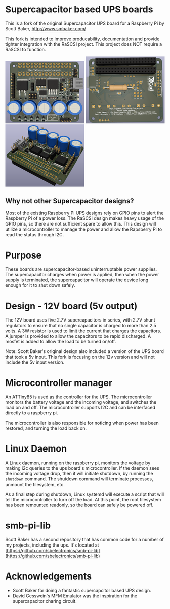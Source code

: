 # Supercapacitor based UPS boards

This is a fork of the original Supercapacitor UPS board for a Raspberry Pi by Scott Baker, http://www.smbaker.com/

This fork is intended to improve producability, documentation and provide tighter integration with the RaSCSI project. This project does NOT require a RaSCSI to function.

<a href="docs/board_top.png"><img src="docs/board_top.png" style="width: 250px" /></a>
<a href="docs/board_bottom.png"><img src="docs/board_bottom.png" style="width: 250px" /></a>
<a href="docs/board_angle.png"><img src="docs/board_angle.png" style="width: 250px" /></a>

## Why not other Supercapacitor designs?

Most of the existing Raspberry Pi UPS designs rely on GPIO pins to alert the Raspberry Pi of a power loss. The RaSCSI design makes heavy usage of the GPIO pins, so there are not sufficient spare to allow this. This design will utilize a microcontroller to manage the power and allow the Rapsberry Pi to read the status through I2C.

# Purpose

These boards are supercapacitor-based uninterruptable power supplies. The supercapacitor charges when power is applied, then when the power supply is terminated, the supercapacitor will operate the device long enough for it to shut down safely.

# Design - 12V board (5v output)

The 12V board uses five 2.7V supercapacitors in series, with 2.7V shunt regulators to ensure that no single capacitor is charged to more than 2.5 volts. A 3W resistor is used to limit the current that charges the capacitors. A jumper is provided to allow the capacitors to be rapid discharged. A mosfet is added to allow the load to be turned on/off.

Note: Scott Baker's original design also included a version of the UPS board that took a 5v input. This fork is focusing on the 12v version and will not include the 5v input version.

# Microcontroller manager

An ATTiny85 is used as the controller for the UPS. The microcontroller monitors the battery voltage and the incoming voltage, and switches the load on and off. The microcontroller supports I2C and can be interfaced directly to a raspberry pi.

The microcontroller is also responsible for noticing when power has been restored, and turning the load back on.

# Linux Daemon

A Linux daemon, running on the raspberry pi, monitors the voltage by making i2c queries to the ups board's microcontroller. If the daemon sees the incoming voltage drop, then it will initiate shutdown, by running the `shutdown` command. The shutdown command will terminate processes, unmount the filesystem, etc. 

As a final step during shutdown, Linux systemd will execute a script that will tell the microcontroller to turn off the load. At this point, the root filesystem has been remounted readonly, so the board can safely be powered off. 

# smb-pi-lib

Scott Baker has a second repository that has common code for a number of my projects, including the ups. It's located at [https://github.com/sbelectronics/smb-pi-lib](https://github.com/sbelectronics/smb-pi-lib)

# Acknowledgements

* Scott Baker for doing a fantastic supercapcitor based UPS design.
* David Gesswein's MFM Emulator was the inspiration for the supercapacitor charing circuit.
